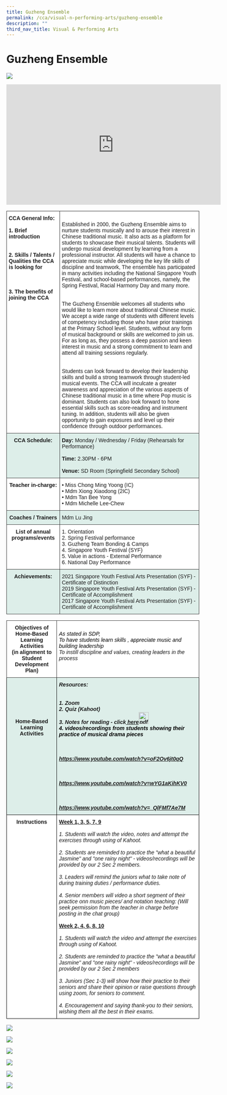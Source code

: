 ```yaml
---
title: Guzheng Ensemble
permalink: /cca/visual-n-performing-arts/guzheng-ensemble
description: ""
third_nav_title: Visual & Performing Arts
---
```

# **Guzheng Ensemble**

![](/images/Photo%201.jpeg)

<iframe width="560" height="315" src="https://www.youtube.com/embed/G3S4KU_0Z1I" title="YouTube video player" frameborder="0" allow="accelerometer; autoplay; clipboard-write; encrypted-media; gyroscope; picture-in-picture" allowfullscreen></iframe>

<br>

<table style="border-collapse:collapse;border-spacing:0" class="tg"><thead><tr><th style="background-color:#ffffff;border-color:#333333;border-style:solid;border-width:1px;font-family:Arial, sans-serif;font-size:14px;font-weight:bold;overflow:hidden;padding:10px 5px;text-align:left;vertical-align:top;word-break:normal">CCA General Info: <br><br>1. Brief introduction <br><br><br>2. Skills / Talents / Qualities the CCA is looking for <br><br><br><br>3. The benefits of joining the CCA <br></th><th style="background-color:#ffffff;border-color:#333333;border-style:solid;border-width:1px;font-family:Arial, sans-serif;font-size:14px;font-weight:normal;overflow:hidden;padding:10px 5px;text-align:left;vertical-align:top;word-break:normal"><br>Established in 2000, the Guzheng Ensemble aims to nurture students musically and to arouse their interest in Chinese traditional music. It also acts as a platform for students to showcase their musical talents. Students will undergo musical development by learning from a professional instructor. All students will have a chance to appreciate music while developing the key life skills of discipline and teamwork, The ensemble has participated in many activities including the National Singapore Youth Festival, and school-based performances, namely, the Spring Festival, Racial Harmony Day and many more.<br><br><br>The Guzheng Ensemble welcomes all students who would like to learn more about traditional Chinese music. We accept a wide range of students with different levels of competency including those who have prior trainings at the Primary School level. Students, without any form of musical background or skills are welcomed to join us. For as long as, they possess a deep passion and keen interest in music and a strong commitment to learn and attend all training sessions regularly. <br><br><br>Students can look forward to develop their leadership skills and build a strong teamwork through student-led musical events. The CCA will inculcate a greater awareness and appreciation of the various aspects of Chinese traditional music in a time where Pop music is dominant. Students can also look forward to hone essential skills such as score-reading and instrument tuning. In addition, students will also be given opportunity to gain exposures and level up their confidence through outdoor performances.<br></th></tr></thead><tbody><tr><td style="background-color:#DDEEE9;border-color:#333333;border-style:solid;border-width:1px;font-family:Arial, sans-serif;font-size:14px;font-weight:bold;overflow:hidden;padding:10px 5px;text-align:center;vertical-align:top;word-break:normal">CCA Schedule:<br></td><td style="background-color:#DDEEE9;border-color:#333333;border-style:solid;border-width:1px;font-family:Arial, sans-serif;font-size:14px;overflow:hidden;padding:10px 5px;text-align:left;vertical-align:top;word-break:normal"><span style="font-weight:bold">Day:</span> Monday / Wednesday / Friday (Rehearsals for Performance)<br><br><span style="font-weight:bold">Time: </span>2.30PM - 6PM<br><br><span style="font-weight:bold">Venue: </span>SD Room (Springfield Secondary School)<br></td></tr><tr><td style="background-color:#ffffff;border-color:#333333;border-style:solid;border-width:1px;font-family:Arial, sans-serif;font-size:14px;font-weight:bold;overflow:hidden;padding:10px 5px;text-align:center;vertical-align:top;word-break:normal">Teacher in-charge:</td><td style="background-color:#ffffff;border-color:#333333;border-style:solid;border-width:1px;font-family:Arial, sans-serif;font-size:14px;overflow:hidden;padding:10px 5px;text-align:left;vertical-align:top;word-break:normal">• Miss Chong Ming Yoong (IC)<br>• Mdm Xiong Xiaodong (2IC)<br>• Mdm Tan Bee Yong<br>• Mdm Michelle Lee-Chew</td></tr><tr><td style="background-color:#DDEEE9;border-color:#333333;border-style:solid;border-width:1px;font-family:Arial, sans-serif;font-size:14px;font-weight:bold;overflow:hidden;padding:10px 5px;text-align:center;vertical-align:top;word-break:normal">Coaches / Trainers<br></td><td style="background-color:#DDEEE9;border-color:#333333;border-style:solid;border-width:1px;font-family:Arial, sans-serif;font-size:14px;overflow:hidden;padding:10px 5px;text-align:left;vertical-align:top;word-break:normal">Mdm Lu Jing</td></tr><tr><td style="background-color:#ffffff;border-color:#333333;border-style:solid;border-width:1px;font-family:Arial, sans-serif;font-size:14px;font-weight:bold;overflow:hidden;padding:10px 5px;text-align:center;vertical-align:top;word-break:normal">List of annual programs/events<br></td><td style="background-color:#ffffff;border-color:#333333;border-style:solid;border-width:1px;font-family:Arial, sans-serif;font-size:14px;overflow:hidden;padding:10px 5px;text-align:left;vertical-align:top;word-break:normal">1. Orientation <br>2. Spring Festival performance <br>3. Guzheng Team Bonding &amp; Camps<br>4. Singapore Youth Festival (SYF) <br>5. Value in actions - External Performance<br>6. National Day Performance  </td></tr><tr><td style="background-color:#DDEEE9;border-color:#333333;border-style:solid;border-width:1px;font-family:Arial, sans-serif;font-size:14px;font-weight:bold;overflow:hidden;padding:10px 5px;text-align:center;vertical-align:top;word-break:normal">Achievements:<br></td><td style="background-color:#DDEEE9;border-color:#333333;border-style:solid;border-width:1px;font-family:Arial, sans-serif;font-size:14px;overflow:hidden;padding:10px 5px;text-align:left;vertical-align:top;word-break:normal">2021 Singapore Youth Festival Arts Presentation (SYF) - Certificate of Distinction<br>2019 Singapore Youth Festival Arts Presentation (SYF) - Certificate of Accomplishment<br><span style="background-color:transparent">2017 Singapore Youth Festival Arts Presentation (SYF) - Certificate of Accomplishment </span></td></tr></tbody></table>

<table style="border-collapse:collapse;border-spacing:0" class="tg"><thead><tr><th style="background-color:#ffffff;border-color:#333333;border-style:solid;border-width:1px;font-family:Arial, sans-serif;font-size:14px;font-weight:bold;overflow:hidden;padding:10px 5px;text-align:center;vertical-align:top;word-break:normal">Objectives of Home-Based Learning Activities<br>(in alignment to Student Development Plan)</th><th style="background-color:#ffffff;border-color:#333333;border-style:solid;border-width:1px;font-family:Arial, sans-serif;font-size:14px;font-style:italic;font-weight:normal;overflow:hidden;padding:10px 5px;text-align:left;vertical-align:top;word-break:normal"><br><span style="color:black">As stated in SDP,</span><br><span style="color:black">To have students learn skills , appreciate music and building leadership</span><br>To instill discipline and values, creating leaders in the process</th></tr></thead><tbody><tr><td style="background-color:#DDEEE9;border-color:black;border-style:solid;border-width:1px;font-family:Arial, sans-serif;font-size:14px;font-weight:bold;overflow:hidden;padding:10px 5px;text-align:center;vertical-align:top;word-break:normal"><br><br><br><br><br><br>Home-Based Learning Activities</td><td style="background-color:#DDEEE9;border-color:black;border-style:solid;border-width:1px;font-family:Arial, sans-serif;font-size:14px;font-style:italic;font-weight:bold;overflow:hidden;padding:10px 5px;text-align:left;vertical-align:top;word-break:normal">Resources:<br><br><br>1. Zoom<br>2. Quiz (Kahoot)<br>3. Notes for reading - click<a href="(/files/Introduction%20To%20Guzheng%20.pdf)"> here</a><img src="/images/pdf.png" alt="pdf.png" width="26" height="31"><br><span style="font-weight:bold;color:#000">4. videos/recordings from students showing their practice of musical drama pieces</span><br><br><br><br><a href="https://www.youtube.com/watch?v=oF2Ov6jt0qQ" target="_blank" rel="noopener noreferrer"> https://www.youtube.com/watch?v=oF2Ov6jt0qQ</a><br><br><span style="font-weight:normal;color:#000"> </span><br><br><a href="https://www.youtube.com/watch?v=wYG1aKihKV0" target="_blank" rel="noopener noreferrer">https://www.youtube.com/watch?v=wYG1aKihKV0</a><br><br><span style="font-weight:normal;color:#000"> </span><br><br><a href="https://www.youtube.com/watch?v=_QlFMf7Ae7M" target="_blank" rel="noopener noreferrer">https://www.youtube.com/watch?v=_QlFMf7Ae7M</a><br></td></tr><tr><td style="background-color:#ffffff;border-color:black;border-style:solid;border-width:1px;font-family:Arial, sans-serif;font-size:14px;font-weight:bold;overflow:hidden;padding:10px 5px;text-align:center;vertical-align:top;word-break:normal">Instructions</td><td style="background-color:#ffffff;border-color:black;border-style:solid;border-width:1px;font-family:Arial, sans-serif;font-size:14px;overflow:hidden;padding:10px 5px;text-align:left;vertical-align:top;word-break:normal"><span style="font-weight:bold;text-decoration:underline">Week 1, 3, 5, 7, 9</span><br><br><span style="font-style:italic">1. Students will watch the video, notes and attempt the exercises through using of Kahoot.</span><br><br><span style="font-style:italic">2. Students are reminded to practice the "what a beautiful Jasmine" and "one rainy night" - videos/recordings will be provided by our 2 Sec 2 members.</span><br><br><span style="font-style:italic">3. Leaders will remind the juniors what to take note of during training duties / performance duties. </span><br><br><span style="font-style:italic">4.  Senior members will video a short segment of their practice onn music pieces/ and notation teaching: (Will seek permission from the teacher in charge before posting in the chat group)</span><br><br><span style="font-weight:bold;text-decoration:underline">Week 2, 4, 6, 8, 10</span><br><br><span style="font-style:italic">1. Students will watch the video and attempt the exercises through using of Kahoot. </span><br><br><span style="font-style:italic">2. Students are reminded to practice the "what a beautiful Jasmine" and "one rainy night" - videos/recordings will be provided by our 2 Sec 2 members</span><br><br><span style="font-style:italic">3. Juniors (Sec 1-3) will show how their practice to their seniors and share their opinion or raise questions through using zoom, for seniors to comment. </span><br><br><span style="font-style:italic">4. Encouragement and saying thank-you to their seniors, wishing them all the best in their exams. </span></td></tr></tbody></table>

![](/images/Upd_seniors%20back%20home%202020.jpg)

![](/images/Upd_NPIK9116_2020.jpg)

![](/images/Upd_VYXW4324.jpg)

![](/images/Upd_KIAM0190.jpg)

![](/images/National%20Day%20Carnival%202019.jpg)

![](/images/CNY%20Performance%202018.jpeg)